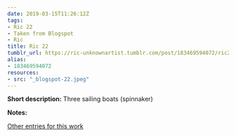 ```yaml
---
date: 2019-03-15T11:26:12Z
tags:
- Ric 22
- Taken from Blogspot
- Ric
title: Ric 22
tumblr_url: https://ric-unknownartist.tumblr.com/post/183469594072/ric22
alias:
- 183469594072
resources:
- src: "_blogspot-22.jpeg"
---
```


**Short description:** Three sailing boats (spinnaker)

**Notes:**

[Other entries for this work](/tags/Ric-22)
